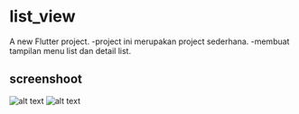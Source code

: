 # list_view

A new Flutter project.
-project ini merupakan project sederhana.
-membuat tampilan menu list dan detail list.

## screenshoot

![alt text](list.PNG)
![alt text](detaillist.PNG)
